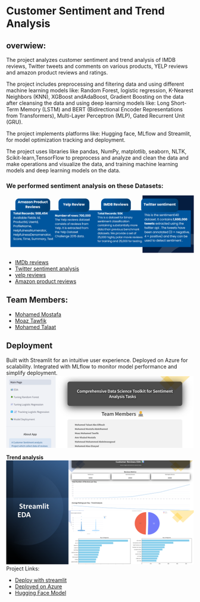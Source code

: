 <!-- @format -->

# Customer Sentiment and Trend Analysis

## overwiew:

The project analyzes customer sentiment and trend analysis of IMDB reviews, Twitter tweets and comments on various products, YELP reviews and amazon product reviews and ratings.

The project includes preprocessing and filtering data and using different machine learning models like: Random Forest, logistic regression, K-Nearest Neighbors (KNN), XGBoost andAdaBoost, Gradient Boosting on the data after cleansing the data and using deep learning models like: Long Short-Term Memory (LSTM) and BERT (Bidirectional Encoder Representations from Transformers), Multi-Layer Perceptron (MLP), Gated Recurrent Unit (GRU).

The project implements platforms like: Hugging face, MLflow and Streamlit, for model optimization tracking and deployment.

The project uses libraries like pandas, NumPy, matplotlib, seaborn, NLTK, Scikit-learn,TensorFlow to preprocess and analyze and clean the data and make operations and visualize the data, and training machine learning models and deep learning models on the data.

### We performed sentiment analysis on these Datasets:

![Image](./Images/Datasets.png)

- [IMDb reviews](https://www.kaggle.com/datasets/lakshmi25npathi/imdb-dataset-of-50k-movie-reviews)
- [Twitter sentiment analysis](https://www.kaggle.com/datasets/kazanova/sentiment140)
- [yelp reviews](https://huggingface.co/datasets/Yelp/yelp_review_full)
- [Amazon product reviews](https://www.kaggle.com/datasets/arhamrumi/amazon-product-reviews/data)

## Team Members:

- [Mohamed Mostafa](https://www.linkedin.com/in/mohamed-mostafaaa/)
- [Moaz Tawfik](https://www.linkedin.com/in/moaz-tawfik-b276502a7/)
- [Mohamed Talaat](https://www.linkedin.com/in/mohamed-talaat-2751998de/)

## Deployment

Built with Streamlit for an intuitive user experience.
Deployed on Azure for scalability.
Integrated with MLflow to monitor model performance and simplify deployment.
![](./Images/Main%20Page.png)

**Trend analysis**
![](./Images/Trend-anaysis.png)
Project Links:

- [Deploy with streamlit](https://depisentimentanalysisapp-11-6-2024.streamlit.app/)
- [Deployed on Azure](https://depisentimentanalysis-fsgggqe3fqbhdndm.eastus-01.azurewebsites.net/)
- [Hugging Face Model](https://huggingface.co/spaces/MoazTawfik/Customer_Sentiment_Analysis)
